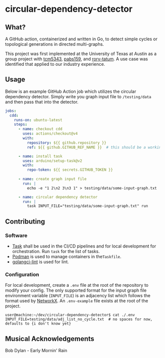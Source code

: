 #  circular-dependency-detector
## What?
A GitHub action, containerized and written in Go, to detect simple cycles or topological generations in directed multi-graphs. 

This project was first implemented at the University of Texas at Austin as a group project with [tcm5343](https://github.com/tcm5343), [pabs159](https://github.com/pabs159), and [rory-tatum](https://github.com/rory-tatum). A use case was identified that applied to our industry experience.

## Usage

Below is an example GitHub Action job which utilizes the circular dependency detector. Simply write you graph input file to `/testing/data` and then pass that into the detector.

```yaml
jobs:
  cdd:
    runs-on: ubuntu-latest
    steps:
      - name: checkout cdd
        uses: actions/checkout@v4
        with:
          repository: ${{ github.repository }}
          ref: ${{ github.GITHUB_REF_NAME }}  # this should be a working tag

      - name: install task
        uses: arduino/setup-task@v2
        with:
          repo-token: ${{ secrets.GITHUB_TOKEN }}
      
      - name: create graph input file
        run: |
          echo -e "1 2\n2 3\n3 1" > testing/data/some-input-graph.txt

      - name: circular dependency detector
        run: |
          task INPUT_FILE="testing/data/some-input-graph.txt" run
```


## Contributing

### Software

* [Task](https://taskfile.dev/) shall be used in the CI/CD pipelines and for local development for orchestration. Run `task` for the list of tasks. 
* [Podman](https://podman.io/) is used to manage containers in the`Taskfile`.
* [golangci-lint](https://golangci-lint.run/) is used for lint.

### Configuration 

For local development, create a `.env` file at the root of the repository to modify your config. The only supported format for the input graph file environment variable (`INPUT_FILE`) is an adjacency list which follows the format used by [NetworkX](https://networkx.org/documentation/stable/reference/readwrite/adjlist.html#). An `.env-example` file exists at the root of the project.

```shell
user@machine:~/dev/circular-dependency-detector$ cat ./.env 
INPUT_FILE=testing/data/adj_list_no_cycle.txt  # no spaces for now, defaults to {i don't know yet}
```

## Musical Acknowledgements

Bob Dylan - Early Mornin' Rain</br>
